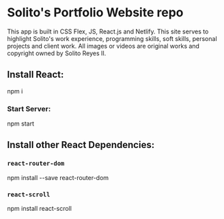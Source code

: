 # Solito's Portfolio Website repo
This app is built in CSS Flex, JS, React.js and Netlify. This site serves to highlight Solito's work experience, programming skills, soft skills, personal projects and client work. All images or videos are original works and copyright owned by Solito Reyes II.

## Install React:
npm i

### Start Server:
npm start

## Install other React Dependencies:

### `react-router-dom`
npm install --save react-router-dom

### `react-scroll`
npm install react-scroll
